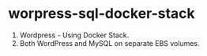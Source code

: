 # worpress-sql-docker-stack
1. Wordpress - Using Docker Stack.
2. Both WordPress and MySQL on separate EBS volumes.

